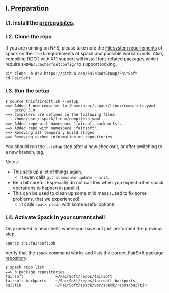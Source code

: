 ## I. Preparation

### I.1. Install the [prerequisites](prerequisites.md).

### I.2. Clone the repo

If you are running on NFS, please take note the [Filesystem requirements](https://spack.readthedocs.io/en/latest/basic_usage.html#filesystem-requirements) of spack on the ``flock`` requirements of spack and possible workarounds. Also, compiling ROOT with X11 support will install font-related packages which require ``$HOME/.cache/fontconfig/`` to support locking.

```
git clone -b dev https://github.com/FairRootGroup/FairSoft
cd FairSoft
```

### I.3. Run the setup

```
$ source thisfairsoft.sh --setup
==> Added 1 new compiler to /home/user/.spack/linux/compilers.yaml
    gcc@8.3.0
==> Compilers are defined in the following files:
    /home/user/.spack/linux/compilers.yaml
==> Added repo with namespace 'fairsoft_backports'.
==> Added repo with namespace 'fairsoft'.
==> Removing all temporary build stages
==> Removing cached information on repositories
```

You should run the `--setup` step after a new checkout, or after switching to a new branch, tag.

Notes:
* This sets up a lot of things again.
  * It even calls `git submodule update --init`.
* Be a bit careful. Especially do not call this when you expect other spack operations to happen in parallel.
* This can be used to clean up some mild mess (used to fix some problems, that we experienced)
  * It calls `spack clean` with some useful options.


### I.4. Activate Spack in your current shell

Only needed in new shells where you have not just performed the previous step.

```
source thisfairsoft.sh
```

Verify that the `spack` command works and lists the correct FairSoft package [repository](https://spack.readthedocs.io/en/latest/repositories.html).

```
$ spack repo list
==> 3 package repositories.
fairsoft              ~/FairSoft/repos/fairsoft
fairsoft_backports    ~/FairSoft/repos/fairsoft-backports
builtin               ~/FairSoft/spack/var/spack/repos/builtin
```
